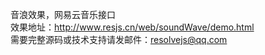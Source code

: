 
音浪效果，网易云音乐接口<br/>
效果地址：http://www.resjs.cn/web/soundWave/demo.html<br/>
需要完整源码或技术支持请发邮件：resolvejs@qq.com<br/>
